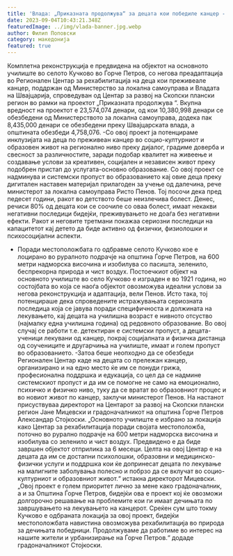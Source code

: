```yaml
---
title: 'Влада: „Приказната продолжува“ за децата кои победиле канцер - Старото училиште во селото Кучково станува Регионален центар за рехабилитација - 04 СЕПТЕМВРИ 2023'
date: 2023-09-04T10:43:21.348Z
featuredImage: ../img/vlada-banner.jpg.webp
author: Филип Поповски
category: македонија
featured: true
---
```

Комплетна реконструкција е предвидена на објектот на основното училиште во селото Кучково во Ѓорче Петров, со негова преадаптација во Регионален Центар за рехабилитација на деца кои преживеале канцер, поддржан од Министерство за локална самоуправа и Владата на Швајцарија, спроведуван од Центар за развој на Скопски плански регион во рамки на проектот „Приказната продолжува “.
Вкупна вредност на проектот е 23,574,074 денари, од кои 10,380,998 денари се обезбедени од Министерството за локална самоуправа, додека пак 8,435,000 денари се обезбедени преку Швајцарската влада, а општината обезбеди 4,758,076.
-Со овој проект ја потенцираме инклузијата на деца по преживеан канцер во социо-културниот и образовен живот на регионално ниво преку дијалог, градиме доверба и свесност за различностите, заради подобар квалитет на живеење и создавање услови за креативен, социјален и независен живот преку подобрен пристап до услугата-основно образование. Со овој проект се надминува и системски пропуст во образованието кај овие деца преку дигитален наставен материјал прилагоден за учење од далечина, рече министерот за локална самоуправа Ристо Пенов.
Тој посочи дека пред педесет години, ракот во детството беше неизлечива болест. Денес, речиси 80% од децата кои се соочиле со оваа болест, имаат некакви негативни последици бидејќи, преживувањето не доаѓа без негативни ефекти. Ракот и неговите третмани покажаа сериозни последици на капацитетот кај детето да биде активно од физички, физиолошки и психосоцијални аспекти.
- Поради местоположбата го одбравме селото Кучково кое е лоцирано во руралното подрачје на општина Ѓорче Петров, на 600 метри надморска височина и изобилува со пасишта, зеленило, беспрекорна природа и чист воздух. Постоечкиот објект на основното училиште во село Кучково е изграден е во 1921 година, но состојбата во која се наоѓа објектот овозможува идеални услови за негова реконструкција и адаптација, вели Пенов.
Исто така, тој потенцираше дека спроведените истражувањата сериозната последица која се јавува поради специфичноста и должината на лекувањето, кај децата на училишна возраст е нивното отсуство (најмалку една училишна година) од редовното образование. Во овој случај се работи т.е. детектиран е системски пропуст, а децата-ученици лекувани од канцер, покрај социјалната и физичка дистанца од соучениците и другарчиња на училиште, имаат и голем пропуст во образованието.
-Затоа беше неопходно да се обезбеди Регионален Центар каде на децата со прележан канцер, организирано и на едно место ќе им се понуди грижа, професионална поддршка и едукација, со цел да се надмине системскиот пропуст и да им се помогне не само на емоционално, психичко и физичко ниво, туку да се вратат во образовниот процес и во новиот живот по канцер, заклучи министерот Пенов.
На настанот присуствуваа директорот на Центарот за развој на Скопски плански регион Јане Мицевски и градоначалникот на општина Ѓорче Петров Александар Стојкоски.
„Основното училиште е избрано за локација како Центар за рехабилитација поради својата местоположба, поточно во рурално подрачје на 600 метри надморска височина и изобилува со зеленило и чист воздух. Предвидено е да биде завршен објектот отприлика за 6 месеци. Целта на овој Центар е на децата да им се достапни психолошки, образовни и медицинско-физички услуги и поддршка кои ќе допринесат децата по лекување на малигните заболувања полесно и побрзо да се вклучат во социо-културниот и образовниот живот.“ истакна директорот Мицевски.
„Овој проект е голем приоритет лично за мене како градоначалник, а и за Општина Ѓорче Петров, бидејќи ова е проект кој ќе овозможи долгорочно решавање на проблемите кои ги имаат дечињата по завршувањето на лекувањето на канцерот. Среќен сум што токму Кучково е одбраната локација за овој проект, бидејќи местоположбата навистина овозможува рехабилитација во природа за дечињата победници. Продолжуваме да работиме во интерес на нашите жители и урбанизирање на Ѓорче Петров.“ додаде градоначалникот Стојкоски. 
 
